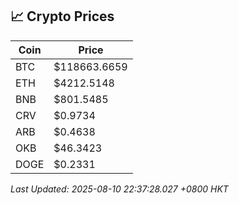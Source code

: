 ## 📈 Crypto Prices

| Coin | Price |
| ---- | ----- |
| BTC | $118663.6659 |
| ETH | $4212.5148 |
| BNB | $801.5485 |
| CRV | $0.9734 |
| ARB | $0.4638 |
| OKB | $46.3423 |
| DOGE | $0.2331 |

_Last Updated: 2025-08-10 22:37:28.027 +0800 HKT_